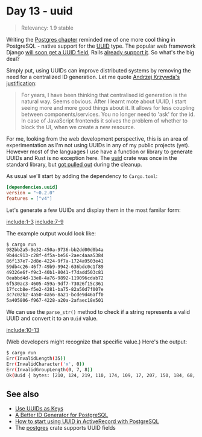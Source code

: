 # Day 13 - uuid

> Relevancy: 1.9 stable

Writing the [Postgres chapter](day11.md) reminded me of one more cool thing in PostgreSQL - native support for the [UUID](http://www.postgresql.org/docs/9.4/static/datatype-uuid.html) type. The popular web framework Django [will soon get a UUID field](https://github.com/django/django/commit/ed7821231b7dbf34a6c8ca65be3b9bcbda4a0703), Rails [already support it](http://edgeguides.rubyonrails.org/active_record_postgresql.html#uuid). So what's the big deal?

Simply put, using UUIDs can improve distributed systems by removing the need for a centralized ID generation. Let me quote [Andrzej Krzywda's justification](http://andrzejonsoftware.blogspot.com/2013/12/decentralise-id-generation.html):

> For years, I have been thinking that centralised id generation is the natural way. Seems obvious. After I learnt mote about UUID, I start seeing more and more good things about it. It allows for less coupling between components/services.  You no longer need to 'ask' for the id. In case of JavaScript frontends it solves the problem of whether to block the UI, when we create a new resource.

For me, looking from the web development perspective, this is an area of experimentation as I'm not using UUIDs in any of my public projects (yet). However most of the languages I use have a function or library to generate UUIDs and Rust is no exception here. The [uuid](https://crates.io/crates/uuid) crate was once in the standard library, but [got pulled out](https://github.com/rust-lang/rust/issues/8784) during the cleanup.

As usual we'll start by adding the dependency to `Cargo.toml`:

```ini
[dependencies.uuid]
version = "~0.2.0"
features = ["v4"]
```

Let's generate a few UUIDs and display them in the most familar form:

[include:1-3](../../vol1/src/day13.rs)
[include:7-9](../../vol1/src/day13.rs)

The example output would look like:

```sh
$ cargo run
982bb2a5-9e32-450a-9736-bb2dd00d0b4a
9b44c913-c28f-4f5a-be56-2aec4aaa5384
86f137e7-2d8e-4224-9f7a-1724a9503e41
59db4c26-46f7-49b9-9942-636bdc0c1f89
49326e6f-f9c3-40b1-8041-f7dadd503c81
0eabbd4d-13e8-4a76-9892-119096cdab72
6f530ac3-4605-459a-9df7-73026f15c361
17fccb8e-f5e2-4281-ba75-82a50d7f007e
3c7c02b2-4a50-4a56-8a21-bcde9d46aff0
5a405806-f967-4228-a20a-2afaec18e501
```

We can use the `parse_str()` method to check if a string represents a valid UUID and convert it to an `Uuid` value.

[include:10-13](../../vol1/src/day13.rs)

(Web developers might recognize that specific value.) Here's the output:

```sh
$ cargo run
Err(InvalidLength(35))
Err(InvalidCharacter('x', 0))
Err(InvalidGroupLength(0, 7, 8))
Ok(Uuid { bytes: [210, 124, 219, 110, 174, 109, 17, 207, 150, 184, 68, 69, 83, 84, 0, 0] })
```

See also
--------

 * [Use UUIDs as Keys](http://blog.joevandyk.com/2013/08/14/uuids-as-keys/)
 * [A Better ID Generator for PostgreSQL](http://rob.conery.io/2014/05/29/a-better-id-generator-for-postgresql/)
 * [How to start using UUID in ActiveRecord with PostgreSQL](http://blog.arkency.com/2014/10/how-to-start-using-uuid-in-activerecord-with-postgresql/)
 * The [postgres](https://crates.io/crates/uuid) crate supports UUID fields
